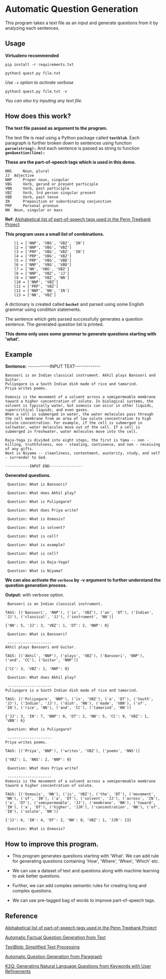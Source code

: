 # Automatic Question Generation

This program takes a text file as an input and generate questions from it by analyzing each sentences. 

## Usage

**Virtualenv recommended**

`pip install -r requirements.txt`

`python3 quest.py file.txt`

*Use `-v` option to activate verbose*

`python3 quest.py file.txt -v`

*You can also try inputing any text file.*

## How does this work?

**The text file passed as argument to the program.**

The text file is read using a Python package called **`textblob`**.
Each paragraph is further broken down to sentences using function **`parse(string):`**
And each sentence is passed as string to function **`genQuestion(line):`**

**These are the part-of-speech tags which is used in this demo.**

```
NNS 	Noun, plural
JJ 	Adjective 
NNP 	Proper noun, singular 
VBG 	Verb, gerund or present participle 
VBN 	Verb, past participle 
VBZ 	Verb, 3rd person singular present 
VBD 	Verb, past tense 
IN 		Preposition or subordinating conjunction 
PRP 	Personal pronoun 
NN 	Noun, singular or mass 
```

**Ref:** [Alphabetical list of part-of-speech tags used in the Penn Treebank Project](http://www.ling.upenn.edu/courses/Fall_2003/ling001/penn_treebank_pos.html)

**This program uses a small list of combinations.**

```
    l1 = ['NNP', 'VBG', 'VBZ', 'IN']
    l2 = ['NNP', 'VBG', 'VBZ']
    l3 = ['PRP', 'VBG', 'VBZ', 'IN']
    l4 = ['PRP', 'VBG', 'VBZ']
    l5 = ['PRP', 'VBG', 'VBD']
    l6 = ['NNP', 'VBG', 'VBD']
    l7 = ['NN', 'VBG', 'VBZ']
    l8 = ['NNP', 'VBZ', 'JJ']
    l9 = ['NNP', 'VBZ', 'NN']
    l10 = ['NNP', 'VBZ']
    l11 = ['PRP', 'VBZ']
    l12 = ['NNP', 'NN', 'IN']
    l13 = ['NN', 'VBZ']
```

A dictionary is created called **`bucket`** and parsed using some English grammar using condition statements.

The sentence which gets parsed successfully generates a question sentence. 
The generated question list is printed.

**This demo only uses some grammar to generate questions starting with 'what'.**


## Example

**Sentence:**
-----------INPUT TEXT-------------

```
Bansoori is an Indian classical instrument. Akhil plays Bansoori and Guitar. 
Puliyogare is a South Indian dish made of rice and tamarind. 
Priya writes poems. 

Osmosis is the movement of a solvent across a semipermeable membrane toward a higher concentration of solute. In biological systems, the solvent is typically water, but osmosis can occur in other liquids, supercritical liquids, and even gases.
When a cell is submerged in water, the water molecules pass through the cell membrane from an area of low solute concentration to high solute concentration. For example, if the cell is submerged in saltwater, water molecules move out of the cell. If a cell is submerged in freshwater, water molecules move into the cell.

Raja-Yoga is divided into eight steps, the first is Yama -- non - killing, truthfulness, non - stealing, continence, and non - receiving of any gifts.
Next is Niyama -- cleanliness, contentment, austerity, study, and self - surrender to God. 

-----------INPUT END---------------
```

**Generated questions.**

```
 Question: What is Bansoori?

 Question: What does Akhil play?

 Question: What is Puliyogare?

 Question: What does Priya write?

 Question: What is Osmosis?

 Question: What is solvent?

 Question: What is cell?

 Question: What is example?

 Question: What is cell?

 Question: What is Raja-Yoga?

 Question: What is Niyama?
```

**We can also activate the `verbose` by -v argument to further understand the question generation process.**

**Output:** with verbose option.

```
 Bansoori is an Indian classical instrument. 

TAGS: [('Bansoori', 'NNP'), ('is', 'VBZ'), ('an', 'DT'), ('Indian', 'JJ'), ('classical', 'JJ'), ('instrument', 'NN')] 

{'NN': 5, 'JJ': 3, 'VBZ': 1, 'DT': 2, 'NNP': 0}

 Question: What is Bansoori?

 --------------------
Akhil plays Bansoori and Guitar. 

TAGS: [('Akhil', 'NNP'), ('plays', 'VBZ'), ('Bansoori', 'NNP'), ('and', 'CC'), ('Guitar', 'NNP')] 

{'CC': 3, 'VBZ': 1, 'NNP': 0}

 Question: What does Akhil play?

 --------------------
Puliyogare is a South Indian dish made of rice and tamarind. 

TAGS: [('Puliyogare', 'NNP'), ('is', 'VBZ'), ('a', 'DT'), ('South', 'JJ'), ('Indian', 'JJ'), ('dish', 'NN'), ('made', 'VBN'), ('of', 'IN'), ('rice', 'NN'), ('and', 'CC'), ('tamarind', 'NN')] 

{'JJ': 3, 'IN': 7, 'NNP': 0, 'DT': 2, 'NN': 5, 'CC': 9, 'VBZ': 1, 'VBN': 6}

 Question: What is Puliyogare?

 --------------------
Priya writes poems. 

TAGS: [('Priya', 'NNP'), ('writes', 'VBZ'), ('poems', 'NNS')] 

{'VBZ': 1, 'NNS': 2, 'NNP': 0}

 Question: What does Priya write?

 --------------------
Osmosis is the movement of a solvent across a semipermeable membrane toward a higher concentration of solute. 

TAGS: [('Osmosis', 'NN'), ('is', 'VBZ'), ('the', 'DT'), ('movement', 'NN'), ('of', 'IN'), ('a', 'DT'), ('solvent', 'JJ'), ('across', 'IN'), ('a', 'DT'), ('semipermeable', 'JJ'), ('membrane', 'NN'), ('toward', 'IN'), ('a', 'DT'), ('higher', 'JJR'), ('concentration', 'NN'), ('of', 'IN'), ('solute', 'NN')] 

{'JJ': 6, 'IN': 4, 'DT': 2, 'NN': 0, 'VBZ': 1, 'JJR': 13}

 Question: What is Osmosis?
```

## How to improve this program.

* This program generates questions starting with 'What'. We can add rule for generating questions containing 'How', 'Where', 'When', 'Which' etc.

* We can use a dataset of text and questions along with machine learning to ask better questions. 

* Further, we can add complex semantic rules for creating long and complex questions.

* We can use pre-tagged bag of words to improve part-of-speech tags.

## Reference 

[Alphabetical list of part-of-speech tags used in the Penn Treebank Project](http://www.ling.upenn.edu/courses/Fall_2003/ling001/penn_treebank_pos.html)

[Automatic Factual Question Generation from Text](http://citeseerx.ist.psu.edu/viewdoc/download?doi=10.1.1.208.5602&rep=rep1&type=pdf)

[TextBlob: Simplified Text Processing](http://textblob.readthedocs.io/en/dev/index.html)

[Automatic Question Generation from Paragraph](http://www.ijaerd.com/papers/finished_papers/Automatic%20Question%20Generation%20from%20Paragraph-IJAERDV03I1213514.pdf)

[K2Q: Generating Natural Language Questions from Keywords with User Refinements](https://static.googleusercontent.com/media/research.google.com/en//pubs/archive/37566.pdf)
